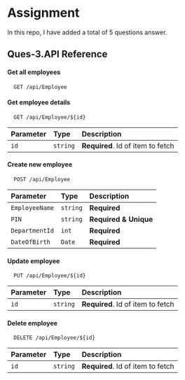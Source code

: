 
# Assignment

In this repo, I have added a total of 5 questions answer.





## Ques-3.API Reference

#### Get all employees

```http
  GET /api/Employee
```


#### Get employee details

```http
  GET /api/Employee/${id}
```

| Parameter | Type     | Description                       |
| :-------- | :------- | :-------------------------------- |
| `id`      | `string` | **Required**. Id of item to fetch |

#### Create new employee
```http
  POST /api/Employee
```

| Parameter | Type     | Description                       |
| :-------- | :------- | :-------------------------------- |
| `EmployeeName`      | `string` | **Required** |
| `PIN`      | `string` | **Required & Unique** |
| `DepartmentId`      | `int` | **Required** |
| `DateOfBirth`      | `Date` | **Required** |

#### Update employee
```http
  PUT /api/Employee/${id}
```

| Parameter | Type     | Description                       |
| :-------- | :------- | :-------------------------------- |
| `id`      | `string` | **Required**. Id of item to fetch |

#### Delete employee
```http
  DELETE /api/Employee/${id}
```

| Parameter | Type     | Description                       |
| :-------- | :------- | :-------------------------------- |
| `id`      | `string` | **Required**. Id of item to fetch |



